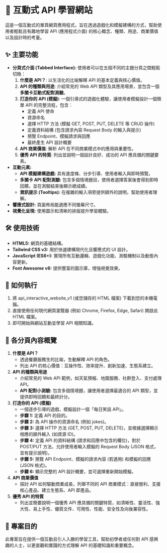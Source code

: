 # **🚀 互動式 API 學習網站**

這是一個互動式的單頁網頁應用程式，旨在透過遊戲化和模擬建構的方式，幫助使用者輕鬆且有趣地學習 API (應用程式介面) 的核心概念、種類、用途、商業價值以及設計時的考量。

## **✨ 主要功能**

* **分頁式介面 (Tabbed Interface):** 使用者可以在五個不同的主題分頁之間輕鬆切換：  
  1. **什麼是 API？**: 以生活化的比喻解釋 API 的基本定義與核心價值。  
  2. **API 的種類與用途**: 介紹常見的 Web API 類型及其應用場景，並包含一個**多關卡互動式配對測驗**。  
  3. **打造你的 API (模擬)**: 一個引導式的遊戲化體驗，讓使用者模擬設計一個簡單 API 的完整流程，包含：  
     * 定義 API 使命  
     * 資源命名  
     * 選擇 HTTP 方法 (模擬 GET, POST, PUT, DELETE 等 CRUD 操作)  
     * 定義資料結構 (包含請求內容 Request Body 的輸入與提示)  
     * 預覽 Endpoint、模擬請求與回應  
     * 最終產生 API 設計概要  
  4. **API 商業價值**: 解析 API 在不同商業模式中的應用與重要性。  
  5. **優秀 API 的特質**: 列出並說明一個設計良好、成功的 API 應具備的關鍵要素。  
* **互動元素:**  
  * **API 模擬建構遊戲:** 具有進度條、分步引導、使用者輸入與即時預覽。  
  * **多關卡 API 配對測驗:** 包含多個情境題目，使用者選擇答案後會得到即時回饋，並在測驗結束後顯示總成績。  
  * **資訊提示 (Tooltips):** 在複雜的輸入項旁提供額外的說明，幫助使用者理解。  
* **響應式設計:** 頁面佈局能適應不同螢幕尺寸。  
* **視覺化呈現:** 使用圖示和清晰的排版提升學習體驗。

## **🛠️ 使用技術**

* **HTML5:** 網頁的基礎結構。  
* **Tailwind CSS v3:** 用於快速建構現代化且響應式的 UI 設計。  
* **JavaScript (ES6+):** 實現所有互動邏輯、遊戲化功能、測驗機制以及動態內容更新。  
* **Font Awesome v6:** 提供豐富的圖示庫，增強視覺效果。

## **🚀 如何執行**

1. 將 api\_interactive\_website\_v1 (或您儲存的 HTML 檔案) 下載到您的本機電腦。  
2. 直接使用任何現代網頁瀏覽器 (例如 Chrome, Firefox, Edge, Safari) 開啟此 HTML 檔案。  
3. 即可開始與網站互動並學習 API 相關知識。

## **📖 各分頁內容概覽**

1. **什麼是 API？**  
   * 透過餐廳服務生的比喻，生動解釋 API 的角色。  
   * 列出 API 的核心價值：互操作性、效率提升、創新加速、生態系建立。  
2. **API 的種類與用途**  
   * 介紹常見的 Web API 範例，如天氣預報、地圖服務、社群登入、支付處理 API。  
   * **API 配對小測驗:** 包含多個情境題，讓使用者選擇最適合的 API 類型，並提供即時回饋和最終計分。  
3. **打造你的 API (模擬)**  
   * 一個逐步引導的遊戲，模擬設計一個「每日笑話 API」。  
   * **步驟 1:** 定義 API 的目的。  
   * **步驟 2:** 為 API 操作的資源命名 (例如 jokes)。  
   * **步驟 3:** 選擇 HTTP 方法 (GET, POST, PUT, DELETE)，並根據選擇顯示相應的額外輸入 (如資源 ID)。  
   * **步驟 4:** 定義 API 的資料結構 (請求和回應中包含的欄位)，對於 POST/PUT 方法，允許使用者輸入模擬的 Request Body (JSON 格式，並有提示說明)。  
   * **步驟 5:** 預覽 API Endpoint、模擬的請求內容 (若適用) 和模擬的回應 (JSON 格式)。  
   * **步驟 6:** 顯示完整的 API 設計概要，並可選擇重新開始模擬。  
4. **API 商業價值**  
   * 探討 API 如何驅動商業成長，列舉不同的 API 商業模式：直接營利、支援核心產品、建立生態系、API 即產品。  
5. **優秀 API 的特質**  
   * 列出並簡要說明一個優秀 API 應具備的關鍵特質，如清晰性、靈活性、強大性、易上手性、優質文件、可用性、性能、安全性及向後兼容性。

## **🎯 專案目的**

此專案旨在提供一個互動且引人入勝的學習工具，幫助初學者或任何對 API 感興趣的人士，以更直觀和實踐的方式理解 API 的基礎知識和重要概念。
